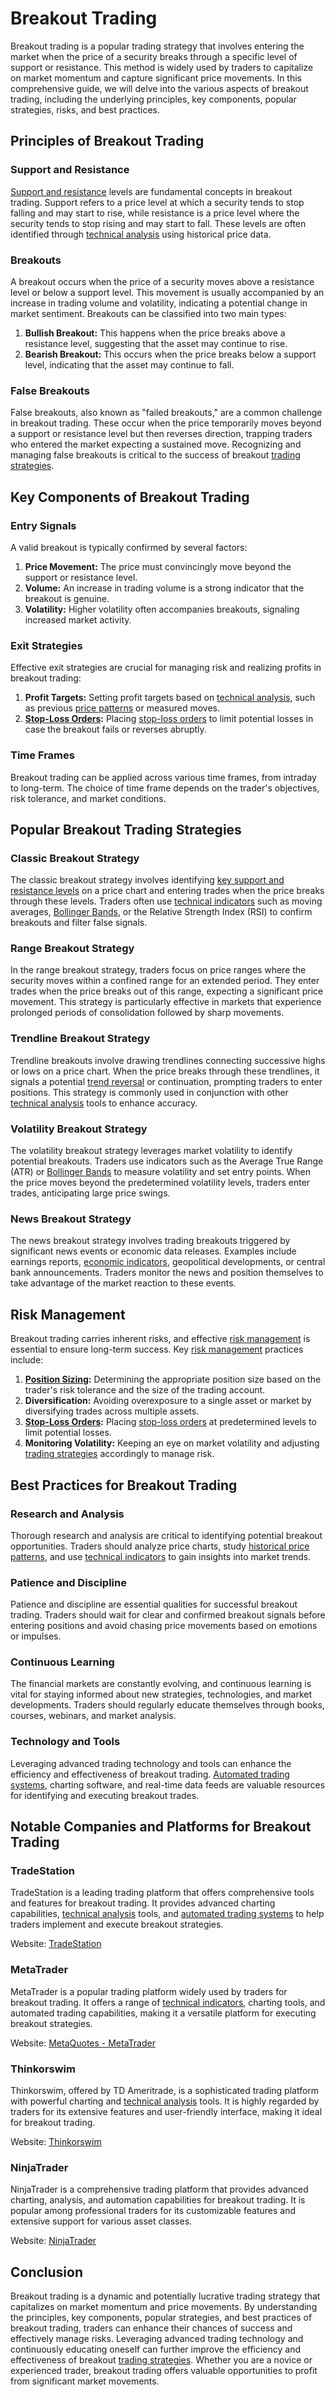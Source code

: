 # Breakout Trading

Breakout trading is a popular trading strategy that involves entering the market when the price of a security breaks through a specific level of support or resistance. This method is widely used by traders to capitalize on market momentum and capture significant price movements. In this comprehensive guide, we will delve into the various aspects of breakout trading, including the underlying principles, key components, popular strategies, risks, and best practices.

## Principles of Breakout Trading

### Support and Resistance

[Support and resistance](../s/support_and_resistance.md) levels are fundamental concepts in breakout trading. Support refers to a price level at which a security tends to stop falling and may start to rise, while resistance is a price level where the security tends to stop rising and may start to fall. These levels are often identified through [technical analysis](../t/technical_analysis.md) using historical price data.

### Breakouts

A breakout occurs when the price of a security moves above a resistance level or below a support level. This movement is usually accompanied by an increase in trading volume and volatility, indicating a potential change in market sentiment. Breakouts can be classified into two main types:

1. **Bullish Breakout:** This happens when the price breaks above a resistance level, suggesting that the asset may continue to rise.
2. **Bearish Breakout:** This occurs when the price breaks below a support level, indicating that the asset may continue to fall.

### False Breakouts

False breakouts, also known as "failed breakouts," are a common challenge in breakout trading. These occur when the price temporarily moves beyond a support or resistance level but then reverses direction, trapping traders who entered the market expecting a sustained move. Recognizing and managing false breakouts is critical to the success of breakout [trading strategies](../t/trading_strategies.md).

## Key Components of Breakout Trading

### Entry Signals

A valid breakout is typically confirmed by several factors:

1. **Price Movement:** The price must convincingly move beyond the support or resistance level.
2. **Volume:** An increase in trading volume is a strong indicator that the breakout is genuine.
3. **Volatility:** Higher volatility often accompanies breakouts, signaling increased market activity.

### Exit Strategies

Effective exit strategies are crucial for managing risk and realizing profits in breakout trading:

1. **Profit Targets:** Setting profit targets based on [technical analysis](../t/technical_analysis.md), such as previous [price patterns](../p/price_patterns.md) or measured moves.
2. **[Stop-Loss Orders](../s/stop-loss_orders.md):** Placing [stop-loss orders](../s/stop-loss_orders.md) to limit potential losses in case the breakout fails or reverses abruptly.

### Time Frames

Breakout trading can be applied across various time frames, from intraday to long-term. The choice of time frame depends on the trader's objectives, risk tolerance, and market conditions.

## Popular Breakout Trading Strategies

### Classic Breakout Strategy

The classic breakout strategy involves identifying [key support and resistance levels](../k/key_support_and_resistance_levels.md) on a price chart and entering trades when the price breaks through these levels. Traders often use [technical indicators](../t/technical_indicators.md) such as moving averages, [Bollinger Bands](../b/bollinger_bands.md), or the Relative Strength Index (RSI) to confirm breakouts and filter false signals.

### Range Breakout Strategy

In the range breakout strategy, traders focus on price ranges where the security moves within a confined range for an extended period. They enter trades when the price breaks out of this range, expecting a significant price movement. This strategy is particularly effective in markets that experience prolonged periods of consolidation followed by sharp movements.

### Trendline Breakout Strategy

Trendline breakouts involve drawing trendlines connecting successive highs or lows on a price chart. When the price breaks through these trendlines, it signals a potential [trend reversal](../t/trend_reversal.md) or continuation, prompting traders to enter positions. This strategy is commonly used in conjunction with other [technical analysis](../t/technical_analysis.md) tools to enhance accuracy.

### Volatility Breakout Strategy

The volatility breakout strategy leverages market volatility to identify potential breakouts. Traders use indicators such as the Average True Range (ATR) or [Bollinger Bands](../b/bollinger_bands.md) to measure volatility and set entry points. When the price moves beyond the predetermined volatility levels, traders enter trades, anticipating large price swings.

### News Breakout Strategy

The news breakout strategy involves trading breakouts triggered by significant news events or economic data releases. Examples include earnings reports, [economic indicators](../e/economic_indicators.md), geopolitical developments, or central bank announcements. Traders monitor the news and position themselves to take advantage of the market reaction to these events.

## Risk Management

Breakout trading carries inherent risks, and effective [risk management](../r/risk_management.md) is essential to ensure long-term success. Key [risk management](../r/risk_management.md) practices include:

1. **[Position Sizing](../p/position_sizing.md):** Determining the appropriate position size based on the trader's risk tolerance and the size of the trading account.
2. **Diversification:** Avoiding overexposure to a single asset or market by diversifying trades across multiple assets.
3. **[Stop-Loss Orders](../s/stop-loss_orders.md):** Placing [stop-loss orders](../s/stop-loss_orders.md) at predetermined levels to limit potential losses.
4. **Monitoring Volatility:** Keeping an eye on market volatility and adjusting [trading strategies](../t/trading_strategies.md) accordingly to manage risk.

## Best Practices for Breakout Trading

### Research and Analysis

Thorough research and analysis are critical to identifying potential breakout opportunities. Traders should analyze price charts, study [historical price patterns](../h/historical_price_patterns.md), and use [technical indicators](../t/technical_indicators.md) to gain insights into market trends.

### Patience and Discipline

Patience and discipline are essential qualities for successful breakout trading. Traders should wait for clear and confirmed breakout signals before entering positions and avoid chasing price movements based on emotions or impulses.

### Continuous Learning

The financial markets are constantly evolving, and continuous learning is vital for staying informed about new strategies, technologies, and market developments. Traders should regularly educate themselves through books, courses, webinars, and market analysis.

### Technology and Tools

Leveraging advanced trading technology and tools can enhance the efficiency and effectiveness of breakout trading. [Automated trading systems](../a/automated_trading_systems.md), charting software, and real-time data feeds are valuable resources for identifying and executing breakout trades.

## Notable Companies and Platforms for Breakout Trading

### TradeStation

TradeStation is a leading trading platform that offers comprehensive tools and features for breakout trading. It provides advanced charting capabilities, [technical analysis](../t/technical_analysis.md) tools, and [automated trading systems](../a/automated_trading_systems.md) to help traders implement and execute breakout strategies.

Website: [TradeStation](https://www.tradestation.com/)

### MetaTrader

MetaTrader is a popular trading platform widely used by traders for breakout trading. It offers a range of [technical indicators](../t/technical_indicators.md), charting tools, and automated trading capabilities, making it a versatile platform for executing breakout strategies.

Website: [MetaQuotes - MetaTrader](https://www.metaquotes.net/)

### Thinkorswim

Thinkorswim, offered by TD Ameritrade, is a sophisticated trading platform with powerful charting and [technical analysis](../t/technical_analysis.md) tools. It is highly regarded by traders for its extensive features and user-friendly interface, making it ideal for breakout trading.

Website: [Thinkorswim](https://www.tdameritrade.com/tools-and-platforms/thinkorswim.page)

### NinjaTrader

NinjaTrader is a comprehensive trading platform that provides advanced charting, analysis, and automation capabilities for breakout trading. It is popular among professional traders for its customizable features and extensive support for various asset classes.

Website: [NinjaTrader](https://ninjatrader.com/)

## Conclusion

Breakout trading is a dynamic and potentially lucrative trading strategy that capitalizes on market momentum and price movements. By understanding the principles, key components, popular strategies, and best practices of breakout trading, traders can enhance their chances of success and effectively manage risks. Leveraging advanced trading technology and continuously educating oneself can further improve the efficiency and effectiveness of breakout [trading strategies](../t/trading_strategies.md). Whether you are a novice or experienced trader, breakout trading offers valuable opportunities to profit from significant market movements.